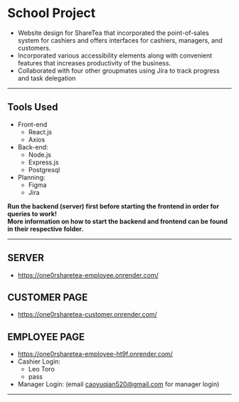 # School Project
- Website design for ShareTea that incorporated the point-of-sales system for cashiers and offers interfaces for cashiers, managers, and customers.
- Incorporated various accessibility elements along with convenient features that increases productivity of the business.
- Collaborated with four other groupmates using Jira to track progress and task delegation

---

## Tools Used
- Front-end
  * React.js
  * Axios
- Back-end:
  * Node.js
  * Express.js
  * Postgresql
- Planning:
  * Figma
  * Jira

**Run the backend (server) first before starting the frontend in order for queries to work!**  
**More information on how to start the backend and frontend can be found in their respective folder.**

---

## SERVER
- https://one0rsharetea-employee.onrender.com/

## CUSTOMER PAGE
- https://one0rsharetea-customer.onrender.com/

## EMPLOYEE PAGE
- https://one0rsharetea-employee-ht9f.onrender.com/
- Cashier Login:
  * Leo Toro
  * pass
- Manager Login: (email caoyuqian520@gmail.com for manager login)

---
